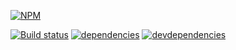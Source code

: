 [![NPM][autostrip-json-comments-icon]][autostrip-json-comments-url]

[![Build status][autostrip-json-comments-ci-image]][autostrip-json-comments-ci-url]
[![dependencies][autostrip-json-comments-dependencies-image]][autostrip-json-comments-dependencies-url]
[![devdependencies][autostrip-json-comments-devdependencies-image]][autostrip-json-comments-devdependencies-url]

[autostrip-json-comments-icon]: https://nodei.co/npm/autostrip-json-comments.png?downloads=true
[autostrip-json-comments-url]: https://npmjs.org/package/autostrip-json-comments
[autostrip-json-comments-ci-image]: https://travis-ci.org/bahmutov/autostrip-json-comments.png?branch=master
[autostrip-json-comments-ci-url]: https://travis-ci.org/bahmutov/autostrip-json-comments
[autostrip-json-comments-dependencies-image]: https://david-dm.org/bahmutov/autostrip-json-comments.png
[autostrip-json-comments-dependencies-url]: https://david-dm.org/bahmutov/autostrip-json-comments
[autostrip-json-comments-devdependencies-image]: https://david-dm.org/bahmutov/autostrip-json-comments/dev-status.png
[autostrip-json-comments-devdependencies-url]: https://david-dm.org/bahmutov/autostrip-json-comments#info=devDependencies
